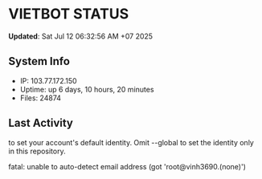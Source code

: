 # VIETBOT STATUS
**Updated**: Sat Jul 12 06:32:56 AM +07 2025

## System Info
- IP: 103.77.172.150
- Uptime: up 6 days, 10 hours, 20 minutes
- Files: 24874

## Last Activity

to set your account's default identity.
Omit --global to set the identity only in this repository.

fatal: unable to auto-detect email address (got 'root@vinh3690.(none)')

